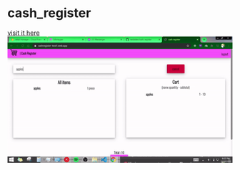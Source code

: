 # cash_register
<a href="https://cashregister-test1.web.app/" target="_blank">visit it here<a/>
<img src="public/cashRegister.gif"/>
